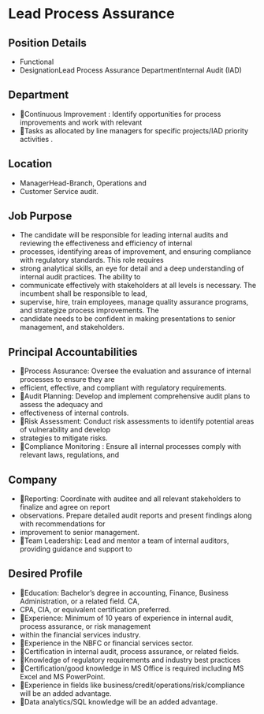 # Lead Process Assurance

## Position Details

* Functional
* DesignationLead Process Assurance DepartmentInternal Audit (IAD)

## Department

* Continuous Improvement : Identify opportunities for process improvements and work with relevant
* Tasks as allocated by line managers for specific projects/IAD priority activities .

## Location

* ManagerHead-Branch, Operations and
* Customer Service audit.

## Job Purpose

* The candidate will be responsible for leading internal audits and reviewing the effectiveness and efficiency of internal
* processes, identifying areas of improvement, and ensuring compliance with regulatory standards. This role requires
* strong analytical skills, an eye for detail and a deep understanding of internal audit practices. The ability to
* communicate effectively with stakeholders at all levels is necessary. The incumbent shall be responsible to  lead,
* supervise, hire, train employees, manage quality assurance programs, and strategize process improvements. The
* candidate needs to be confident in making presentations to senior management, and stakeholders.

## Principal Accountabilities

* Process Assurance:  Oversee the evaluation and assurance of internal processes to ensure they are
* efficient, effective, and compliant with regulatory requirements.
* Audit Planning: Develop and implement comprehensive audit plans to assess the adequacy and
* effectiveness of internal controls.
* Risk Assessment: Conduct risk assessments to identify potential areas of vulnerability and develop
* strategies to mitigate risks.
* Compliance Monitoring : Ensure all internal processes comply with relevant laws, regulations, and

## Company

* Reporting: Coordinate with auditee and all relevant stakeholders to finalize and agree on report
* observations. Prepare detailed audit reports and present findings along with recommendations for
* improvement to senior management.
* Team Leadership: Lead and mentor a team of internal auditors, providing guidance and support to

## Desired Profile

* Education: Bachelor’s degree in accounting, Finance, Business Administration, or a related field. CA,
* CPA, CIA, or equivalent certification preferred.
* Experience: Minimum of 10 years of experience in internal audit, process assurance, or risk management
* within the financial services industry.
* Experience in the NBFC or financial services sector.
* Certification in internal audit, process assurance, or related fields.
* Knowledge of regulatory requirements and industry best practices
* Certification/good knowledge in MS Office is required including MS Excel and MS PowerPoint.
* Experience in fields like business/credit/operations/risk/compliance will be an added advantage.
* Data analytics/SQL knowledge will be an added advantage.
